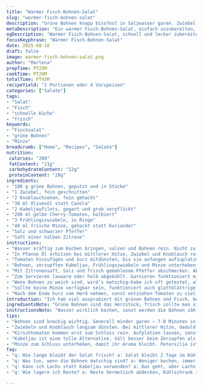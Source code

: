 ```yaml
---
title: "Warmer Fisch-Bohnen-Salat"
slug: "warmer-fisch-bohnen-salat"
description: "Grüne Bohnen knapp bissfest in Salzwasser garen. Zwiebel und Knoblauch in Öl glasig dünsten, dabei aufpassen dass nichts anbrennt sonst wird’s bitter. Mit Kirschtomaten anbraten bis sie leicht schrumpfen und Saft abgeben. Statt Heilbutt verwende ich seichten Kabeljau, zart, aber fester als Flunder. Lauchzwiebeln rein, frische Minze statt Koriander und ein Spritzer Zitronensaft geben Frische – klingt simpel, funktioniert aber top. Alles kurz zusammen ziehen lassen, dann Salz, Pfeffer. Mehr braucht’s nicht. Ziel: Struktur, knackige Bohnen, warme Aromen, nicht matschig. So lässt sich schnell und stressfrei ein nahrhafter Salat zaubern, den ich mehrfach probiert hab und jedes Mal noch etwas verbessert. Perfekt, wenn Besucher spontan vorbeischauen, gern als leichte Hauptspeise. Könnte man auch lauwarm servieren, falls man es eilig hat."
metaDescription: "Ein warmer Fisch-Bohnen-Salat, einfach zuzubereiten, voller Geschmack und frischer Aromen. Ideal für eine leichte Hauptspeise oder Vorspeise."
ogDescription: "Warmer Fisch-Bohnen-Salat, schnell und lecker zubereitet. Frische Zutaten und einfache Zubereitung überzeugen. Der perfekte Genuss für jeden Anlass."
focusKeyphrase: "Warmer Fisch-Bohnen-Salat"
date: 2025-08-16
draft: false
image: warmer-fisch-bohnen-salat.png
author: "Marlena"
prepTime: PT25M
cookTime: PT20M
totalTime: PT45M
recipeYield: "2 Portionen oder 4 Vorspeisen"
categories: ["Salate"]
tags:
- "Salat"
- "Fisch"
- "schnelle Küche"
- "frisch"
keywords:
- "Fischsalat"
- "grüne Bohnen"
- "Minze"
breadcrumb: ["Home", "Recipes", "Salate"]
nutrition: 
 calories: "280"
 fatContent: "11g"
 carbohydrateContent: "12g"
 proteinContent: "28g"
ingredients:
- "180 g grüne Bohnen, geputzt und in Stücke"
- "1 Zwiebel, fein geschnitten"
- "2 Knoblauchzehen, fein gehackt"
- "30 ml Olivenöl statt Canola"
- "2 Kabeljaufilets, gegart und grob zerpflückt"
- "200 ml gelbe Cherry-Tomaten, halbiert"
- "3 Frühlingszwiebeln, in Ringe"
- "40 ml frische Minze, gehackt statt Koriander"
- "Salz und schwarzer Pfeffer"
- "Saft einer halben Zitrone"
instructions:
- "Wasser kräftig zum Kochen bringen, salzen und Bohnen rein. Nicht zu lange – knackig, bissfest, nach 7-8 Minuten prüfen. Abgießen, sofort mit kaltem Wasser abschrecken, damit sie Farbe behalten und nicht nachgaren."
- "In Pfanne Öl erhitzen bei mittlerer Hitze, Zwiebel und Knoblauch rein. Vorsicht, dass Knoblauch nicht anbrennt, lieber Hitze reduzieren. Zwiebel soll glasig, weich werden, das dauert ca. 6-7 Minuten, es riecht dann süßlich."
- "Tomaten hinzufügen und kurz mitdünsten, bis sie anfangen aufzuplatzen und Saft ziehen, 4-5 Minuten. Passt auf die Pfanne auf, zu viel Flüssigkeit verdampft, Aroma wird konzentrierter."
- "Bohnen, zerzupften Kabeljau, Frühlingszwiebeln und Minze unterheben, Hitze etwas hoch, kurz durchschwenken, 3-4 Minuten, bis alles warm ist und sich die Aromen verbinden."
- "Mit Zitronensaft, Salz und frisch gemahlenem Pfeffer abschmecken. Abschmecken ist das A und O, da die Säure von Tomaten und Zitrone sich gut balancieren muss, sonst wird es fad oder zu sauer."
- "Zum Servieren lauwarm oder halb abgekühlt. Garnieren funktioniert mit zusätzlicher Minze oder Frühlingszwiebeln, je nachdem was da ist."
- "Wenn Bohnen zu weich sind, wird’s matschig—habe ich oft getestet, also immer Augen und Biss prüfen. Kabeljau kann durch Lachs ersetzt werden, wenn krustiger Geschmack gewünscht, allerdings Fettigkeit beachten."
- "Sollte keine Minze verfügbar sein, funktioniert auch glattblättrige Petersilie oder Rucola für etwas Schärfe. Zitrone durch Limette austauschen möglich, verleiht Frische, ändert aber Gesamtgeschmack."
- "Nach dem Ende kurz vom Herd nehmen, sonst entziehen Tomaten zu viel Flüssigkeit, und alles wird zäh."
introduction: "Ich hab viel ausprobiert mit grünen Bohnen und Fisch, besonders Flunder und Heilbutt. Schnell merkt man, wie wichtig der richtige Garzustand ist. Ein bisschen knackig sollten die Bohnen bleiben, nicht weich und matschig. Kabeljau ist eine gute Alternative, wenn Flunder nicht da ist – hält besser zusammen beim Zerzupfen. Tomaten geben Sud und Farbe, in gelb oder rot, wirkt optisch anders, aber geschmacklich ähnlich. Statt Koriander setze ich Minze ein, bringt Frische ohne den starken Eigengeschmack. Lauchzwiebeln bringen mehr Zwiebelaroma als normale Zwiebel und tun dem Gericht gut, vor allem wenn Zwiebel gern mal zu dominant wird. Zitrone rundet ab, gibt diese feine Säure, die alles zusammenhält."
ingredientsNote: "Grüne Bohnen sind das Herzstück; frisch sollte man sie kaufen und schnell verarbeiten. Falls keine frischen da sind, funktionieren auch TK-Bohnen, aber vorsichtig mit der Kochzeit. Knoblauch scharf hacken und nicht zerdrücken, sonst wird er bitter. Olivenöl gibt Aroma und Wärme; Canola oder anderes neutrales Öl funktionieren, aber Geschmack leidet. Kabeljau klein zerzupfen, saisonbedingt kann der Fisch auch mal trockener sein, dann bitte mit wenig Brühe anfeuchten oder ein paar Tropfen Zitronensaft mehr. Kirschtomaten sollen reif, aber nicht matschig sein. Minze nehme ich gerne zum Schluss, da ihr Aroma schnell verfliegt, am besten gleich mit den Frühlingszwiebeln unterheben. Pfeffern nicht zu sparsam, aber frisch gemahlen – macht einen riesigen Unterschied."
instructionsNote: "Wasser wirklich kochen, sonst werden die Bohnen zäh. Abschrecken nach dem Kochen, nicht im Topf liegen lassen, da sie sonst nachgaren und Farbe verlieren. Zwiebel und Knoblauch erst bei mittlerer Hitze dünsten, Geduld haben für diese süße „Grundaromatik“. Tomaten erst zum Schluss rein, ständiges Rühren verhindert, dass sie am Pfannenboden ansetzen und verbrennen. Kabeljau erst ganz zum Schluss einwerfen und nur so lange wie nötig erwärmen, damit er nicht auseinanderfällt. Mit Zitronensaft reagieren die meisten am Ende überrascht, wie gut er alles zusammenbringt. Was viele nicht wissen: Die Frühlingszwiebeln nicht zu früh reinschmeißen, sonst werden sie matschig, besser zum Schluss. Salz erst vor dem Servieren, da die Flüssigkeit die falsche Konsistenz erzeugt, wenn man zu früh würzt. Passende Begleiter: rustikales Baguette, ein einfacher Weißwein, wenn’s schnell gehen soll."
tips:
- "Bohnen sind knackig wichtig. Generell minder garen – 7-8 Minuten in sprudelndem Wasser. Abschrecken mit kaltem Wasser bewahrt die Farbe. Vergleich: zähe Bohnen sind Timeter, knackige haben perfekten Biss."
- "Zwiebeln und Knoblauch langsam dünsten. Bei mittlerer Hitze, Geduld haben. Knoblauch darf keinesfalls anbrennen. Anbrennen macht bitter. Mehr Geschmack entsteht durch sanfte, langsame Wärme. Zwiebeln süßlich und transparent."
- "Kirschtomaten kommen erst zum Schluss rein. Aufplatzen lassen, sonst bleibt der Saft nicht. Zu viel Rühren verhindert das Ansetzen, sorgt aber für guten Geschmack."
- "Kabeljau ist eine tolle Alternative, hält besser beim Zerzupfen als Flunder. Wenn Fisch trocken ist, dann trockene Brühe dazugeben. Zitrone statt Limette bringt frische. Aber vorsichtig: jeder hat andere Vorlieben."
- "Minze zum Schluss unterheben, damit ihr Aroma bleibt. Petersilie ist auch okay, bringt aber andere Geschmackstöne. Zitrone ist wichtig für die Balance, keine zu spärlich verwenden. Das ist der Schlüssel."
faq:
- "q: Wie lange bleibt der Salat frisch? a: Salat bleibt 2 Tage im Kühlschrank frisch. Boote die Bohnen, dann bleibt’s knackig. Nach 2 Tagen wird’s matschig, dann besser wegschmeißen."
- "q: Was tun, wenn die Bohnen matschig sind? a: Weniger kochen, immer wieder Zeit prüfen. Zubereitung beachten, abkühlen hilft auch. Eventuell noch in Eiswasser baden zum Schockieren."
- "q: Kann ich Lachs statt Kabeljau verwenden? a: Das geht, aber Lachs ist dicker und fetter. Geschmack verändert sich. Immer aufpassen, nicht zu lange garen, sonst wird er trocken."
- "q: Wie lagere ich Reste? a: Reste hermetisch abdecken, Kühlschrank ist wichtig. Maximal bis zu zwei Tage nutzen, vor allem bei Tomaten. Aber warme Gerichte langsamer aufwärmen."

---
```

